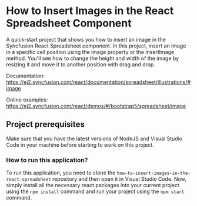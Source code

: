 # How to Insert Images in the React Spreadsheet Component  

A quick-start project that shows you how to insert an image in the Syncfusion React Spreadsheet component. In this project, insert an image in a specific cell position using the image property or the insertImage method. You'll see how to change the height and width of the image by resizing it and move it to another position with drag and drop.

Documentation: https://ej2.syncfusion.com/react/documentation/spreadsheet/illustrations/#image

Online examples: https://ej2.syncfusion.com/react/demos/#/bootstrap5/spreadsheet/image

## Project prerequisites

Make sure that you have the latest versions of NodeJS and Visual Studio Code in your machine before starting to work on this project.

### How to run this application?

To run this application, you need to clone the `how-to-insert-images-in-the-react-spreadsheet` repository and then open it in Visual Studio Code. Now, simply install all the necessary react packages into your current project using the `npm install` command and run your project using the `npm start` command.